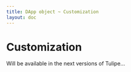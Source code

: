 ```yaml
---
title: DApp object ~ Customization
layout: doc
---
```


# Customization <Badge type="warning" text="Coming soon"/>

Will be available in the next versions of Tulipe...
